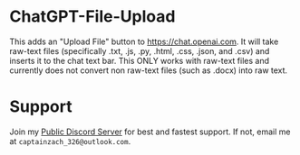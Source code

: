 # ChatGPT-File-Upload
This adds an "Upload File" button to https://chat.openai.com. It will take raw-text files (specifically .txt, .js, .py, .html, .css, .json, and .csv) and inserts it to the chat text bar. This ONLY works with raw-text files and currently does not convert non raw-text files (such as .docx) into raw text.

# Support
Join my [Public Discord Server](https://discord.gg/cUnkxxfJ5b) for best and fastest support.
If not, email me at `captainzach_326@outlook.com`.
